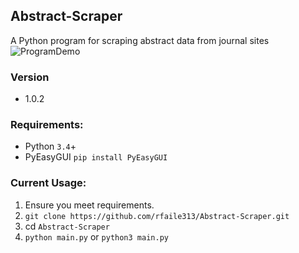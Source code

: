 ## Abstract-Scraper
A Python program for scraping abstract data from journal sites
![ProgramDemo](https://d.pr/i/paXUZY+)

### Version
- 1.0.2

### Requirements: 
- Python `3.4`+
- PyEasyGUI `pip install PyEasyGUI`

### Current Usage:

1. Ensure you meet requirements.
2. `git clone https://github.com/rfaile313/Abstract-Scraper.git`
3. cd `Abstract-Scraper`
4. `python main.py` or `python3 main.py`

